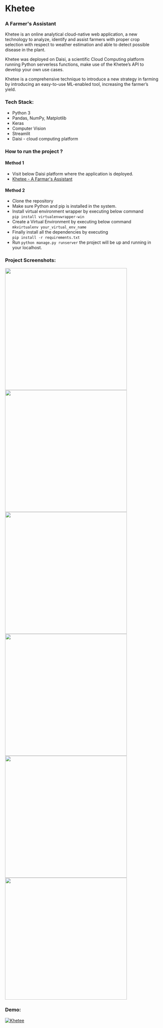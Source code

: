 # Khetee
### A Farmer's Assistant <br/>
<p>Khetee is an online analytical cloud-native web application, a new technology to analyze, identify and assist farmers with proper crop selection with respect to weather estimation and able to detect possible disease in the plant.<br/>
<p>Khetee was deployed on Daisi, a scientific Cloud Computing platform running Python serverless functions, make use of the Khetee’s API to develop your own use cases.<br/>
<p>Khetee is a comprehensive technique to introduce a new strategy in farming by introducing an easy-to-use ML-enabled tool, increasing the farmer’s yield.

### Tech Stack:
- Python 3
- Pandas, NumPy, Matplotlib
- Keras
- Computer Vision
- Streamlit
- Daisi - cloud computing platform

### How to run the project ?
#### Method 1
- Visit below Daisi platform where the application is deployed.
- [Khetee - A Farmar's Assistant](https://app.daisi.io/daisies/shabaz/Khetee%20-%20A%20Farmers%20Assistant/info)

#### Method 2
- Clone the repository 
- Make sure Python and pip is installed in the system.
- Install virtual environment wrapper by executing below command <br>
 `pip install virtualenvwrapper-win` <br>
- Create a Virtual Environment by executing below command <br>
 `mkvirtualenv your_virtual_env_name` <br>
- Finally install all the dependencies by executing <br>
 `pip install -r requirements.txt` <br>
- Run `python manage.py runserver` the project will be up and running in your localhost. 

### Project Screenshots:
<img src="https://github.com/Kingpins/DrillDown/blob/master/media/Slide1.JPG" width="400px"/> <img src="https://github.com/Kingpins/DrillDown/blob/master/media/Slide2.JPG" width="400px"/> <img src="https://github.com/Kingpins/DrillDown/blob/master/media/Slide7.JPG" width="400px"/> 
<img src="https://github.com/Kingpins/DrillDown/blob/master/media/Slide10.JPG" width="400px"/> <img src="https://github.com/Kingpins/DrillDown/blob/master/media/Slide11.JPG" width="400px"/> <img src="https://github.com/Kingpins/DrillDown/blob/master/media/Slide12.JPG" width="400px"/> 

### Demo:
 [![Khetee](https://img.youtube.com/vi/aiKIa_GyQ_M/0.jpg)](https://youtu.be/aiKIa_GyQ_M)
